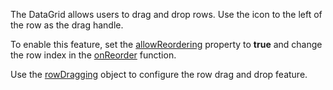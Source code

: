 The DataGrid allows users to drag and drop rows. Use the icon to the left of the row as the drag handle.

To enable this feature, set the [allowReordering](/Documentation/ApiReference/UI_Widgets/dxDataGrid/Configuration/rowDragging/#allowReordering) property to **true** and change the row index in the [onReorder](/Documentation/ApiReference/UI_Widgets/dxDataGrid/Configuration/rowDragging/#onReorder) function.

Use the [rowDragging](/Documentation/ApiReference/UI_Widgets/dxDataGrid/Configuration/rowDragging/) object to configure the row drag and drop feature.